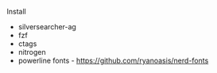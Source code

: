 Install
  * silversearcher-ag
  * fzf
  * ctags
  * nitrogen 
  * powerline fonts - https://github.com/ryanoasis/nerd-fonts
